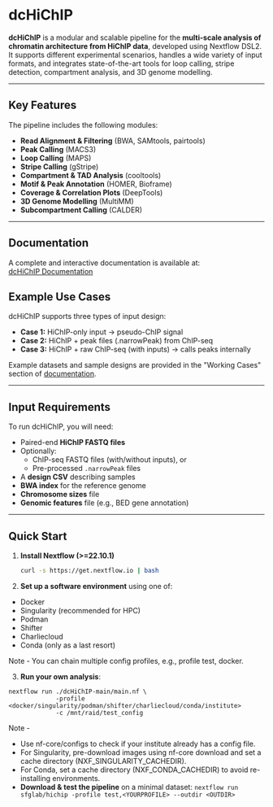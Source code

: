 # dcHiChIP

**dcHiChIP** is a modular and scalable pipeline for the **multi-scale analysis of chromatin architecture from HiChIP data**, developed using Nextflow DSL2. 
It supports different experimental scenarios, handles a wide variety of input formats, and integrates state-of-the-art tools for loop calling, stripe detection, compartment analysis, and 3D genome modelling.

---

## Key Features

The pipeline includes the following modules:

- **Read Alignment & Filtering** (BWA, SAMtools, pairtools)
- **Peak Calling** (MACS3)
- **Loop Calling** (MAPS)
- **Stripe Calling** (gStripe)
- **Compartment & TAD Analysis** (cooltools)
- **Motif & Peak Annotation** (HOMER, Bioframe)
- **Coverage & Correlation Plots** (DeepTools)
- **3D Genome Modelling** (MultiMM)
- **Subcompartment Calling** (CALDER)

---

## Documentation

A complete and interactive documentation is available at:  
[dcHiChIP Documentation](https://sfglab.github.io/dcHiChIP/)


## Example Use Cases

dcHiChIP supports three types of input design:

- **Case 1:** HiChIP-only input → pseudo-ChIP signal
- **Case 2:** HiChIP + peak files (.narrowPeak) from ChIP-seq
- **Case 3:** HiChIP + raw ChIP-seq (with inputs) → calls peaks internally

Example datasets and sample designs are provided in the "Working Cases" section of [documentation](https://sfglab.github.io/dcHiChIP/working_cases).

---

## Input Requirements

To run dcHiChIP, you will need:

- Paired-end **HiChIP FASTQ files**  
- Optionally:  
  - ChIP-seq FASTQ files (with/without inputs), or  
  - Pre-processed `.narrowPeak` files  
- A **design CSV** describing samples  
- **BWA index** for the reference genome  
- **Chromosome sizes** file  
- **Genomic features** file (e.g., BED gene annotation)  

---

## Quick Start

1. **Install Nextflow (>=22.10.1)**  
   ```bash
   curl -s https://get.nextflow.io | bash

2. **Set up a software environment** using one of:
  - Docker
  - Singularity (recommended for HPC)
  - Podman
  - Shifter
  - Charliecloud
  - Conda (only as a last resort)

Note - You can chain multiple config profiles, e.g., profile test, docker.

3. **Run your own analysis**:
```
nextflow run ./dcHiChIP-main/main.nf \
             -profile <docker/singularity/podman/shifter/charliecloud/conda/institute>
             -c /mnt/raid/test_config
```

Note - 
- Use nf-core/configs to check if your institute already has a config file.
- For Singularity, pre-download images using nf-core download and set a cache directory (NXF_SINGULARITY_CACHEDIR).
- For Conda, set a cache directory (NXF_CONDA_CACHEDIR) to avoid re-installing environments.
- **Download & test the pipeline** on a minimal dataset:  ```nextflow run sfglab/hichip -profile test,<YOURPROFILE> --outdir <OUTDIR>```

